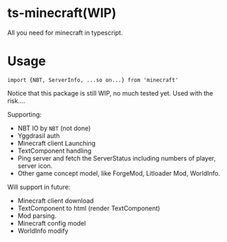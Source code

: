 # ts-minecraft(WIP)
All you need for minecraft in typescript.

# Usage
`import {NBT, ServerInfo, ...so on...} from 'minecraft'`

Notice that this package is still WIP, no much tested yet.
Used with the risk....

Supporting:
- NBT IO by `NBT` (not done)
- Yggdrasil auth
- Minecraft client Launching 
- TextComponent handling
- Ping server and fetch the ServerStatus including numbers of player, server icon.
- Other game concept model, like ForgeMod, Litloader Mod, WorldInfo.

Will support in future:
- Minecraft client download
- TextComponent to html (render TextComponent)
- Mod parsing.
- Minecraft config model
- WorldInfo modify